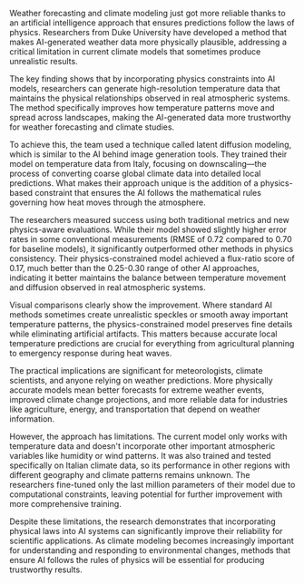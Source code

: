 Weather forecasting and climate modeling just got more reliable thanks to an artificial intelligence approach that ensures predictions follow the laws of physics. Researchers from Duke University have developed a method that makes AI-generated weather data more physically plausible, addressing a critical limitation in current climate models that sometimes produce unrealistic results.

The key finding shows that by incorporating physics constraints into AI models, researchers can generate high-resolution temperature data that maintains the physical relationships observed in real atmospheric systems. The method specifically improves how temperature patterns move and spread across landscapes, making the AI-generated data more trustworthy for weather forecasting and climate studies.

To achieve this, the team used a technique called latent diffusion modeling, which is similar to the AI behind image generation tools. They trained their model on temperature data from Italy, focusing on downscaling—the process of converting coarse global climate data into detailed local predictions. What makes their approach unique is the addition of a physics-based constraint that ensures the AI follows the mathematical rules governing how heat moves through the atmosphere.

The researchers measured success using both traditional metrics and new physics-aware evaluations. While their model showed slightly higher error rates in some conventional measurements (RMSE of 0.72 compared to 0.70 for baseline models), it significantly outperformed other methods in physics consistency. Their physics-constrained model achieved a flux-ratio score of 0.17, much better than the 0.25-0.30 range of other AI approaches, indicating it better maintains the balance between temperature movement and diffusion observed in real atmospheric systems.

Visual comparisons clearly show the improvement. Where standard AI methods sometimes create unrealistic speckles or smooth away important temperature patterns, the physics-constrained model preserves fine details while eliminating artificial artifacts. This matters because accurate local temperature predictions are crucial for everything from agricultural planning to emergency response during heat waves.

The practical implications are significant for meteorologists, climate scientists, and anyone relying on weather predictions. More physically accurate models mean better forecasts for extreme weather events, improved climate change projections, and more reliable data for industries like agriculture, energy, and transportation that depend on weather information.

However, the approach has limitations. The current model only works with temperature data and doesn't incorporate other important atmospheric variables like humidity or wind patterns. It was also trained and tested specifically on Italian climate data, so its performance in other regions with different geography and climate patterns remains unknown. The researchers fine-tuned only the last million parameters of their model due to computational constraints, leaving potential for further improvement with more comprehensive training.

Despite these limitations, the research demonstrates that incorporating physical laws into AI systems can significantly improve their reliability for scientific applications. As climate modeling becomes increasingly important for understanding and responding to environmental changes, methods that ensure AI follows the rules of physics will be essential for producing trustworthy results.